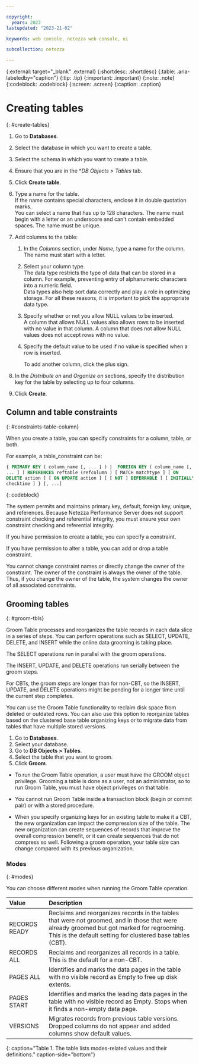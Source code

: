```yaml
---

copyright:
  years: 2023
lastupdated: "2023-21-02"

keywords: web console, netezza web console, ui

subcollection: netezza

---
```


{:external: target="_blank" .external}
{:shortdesc: .shortdesc}
{:table: .aria-labeledby="caption"}
{:tip: .tip}
{:important: .important}
{:note: .note}
{:codeblock: .codeblock}
{:screen: .screen}
{:caption: .caption}

# Creating tables
{: #create-tables}

1. Go to **Databases**.
1. Select the database in which you want to create a table.
1. Select the schema in which you want to create a table.
1. Ensure that you are in the **DB Objects > Tables* tab.
1. Click **Create table**.
1. Type a name for the table.  
   If the name contains special characters, enclose it in double quotation marks.  
   You can select a name that has up to 128 characters. The name must begin with a letter or an underscore and can't contain embedded spaces. The name must be unique.

1. Add columns to the table:

   1. In the *Columns* section, under *Name*, type a name for the column.
      The name must start with a letter.
   1. Select your column type.  
      The data type restricts the type of data that can be stored in a column. For example, preventing entry of alphanumeric characters into a numeric field.  
      Data types also help sort data correctly and play a role in optimizing storage. For all these reasons, it is important to pick the appropriate data type.
   1. Specify whether or not you allow NULL values to be inserted.  
      A column that allows NULL values also allows rows to be inserted with no value in that column. A column that does not allow NULL values does not accept rows with no value.
   1. Specify the default value to be used if no value is specified when a row is inserted.
      
      To add another column, click the plus sign.

1. In the *Distribute on* and *Organize on* sections, specify the distribution key for the table by selecting up to four columns.
1. Click **Create**.

## Column and table constraints
{: #constraints-table-column}

When you create a table, you can specify constraints for a column, table, or both.

For example, a table_constraint can be:

```sql
{ PRIMARY KEY ( column_name [, ... ] ) |  FOREIGN KEY ( column_name [,
... ] ) REFERENCES reftable (refcolumn ) [ MATCH matchtype ] [ ON
DELETE action ] [ ON UPDATE action ] [ [ NOT ] DEFERRABLE ] [ INITIALLY
checktime ] } [, ...]
```
{: codeblock}

The system permits and maintains primary key, default, foreign key, unique, and references. Because Netezza Performance Server does not support constraint checking and referential integrity, you must ensure your own constraint checking and referential integrity.

If you have permission to create a table, you can specify a constraint.

If you have permission to alter a table, you can add or drop a table constraint.

You cannot change constraint names or directly change the owner of the constraint. The owner of the constraint is always the owner of the table. Thus, if you change the owner of the table, the system changes the owner of all associated constraints.

## Grooming tables
{: #groom-tbls}

Groom Table processes and reorganizes the table records in each data slice in a series of steps. You can perform operations such as SELECT, UPDATE, DELETE, and INSERT while the online data grooming is taking place.

The SELECT operations run in parallel with the groom operations.

The INSERT, UPDATE, and DELETE operations run serially between the groom steps.

For CBTs, the groom steps are longer than for non-CBT, so the INSERT, UPDATE, and DELETE operations might be pending for a longer time until the current step completes.

You can use the Groom Table functionality to reclaim disk space from deleted or outdated rows. You can also use this option to reorganize tables based on the clustered base table organizing keys or to migrate data from tables that have multiple stored versions.

1. Go to **Databases**.
1. Select your database.
1. Go to **DB Objects > Tables**.
1. Select the table that you want to groom.
1. Click **Groom**.

- To run the Groom Table operation, a user must have the GROOM object privilege. Grooming a table is done as a user, not an administrator, so to run Groom Table, you must have object privileges on that table.

- You cannot run Groom Table inside a transaction block (begin or commit pair) or with a stored procedure.

- When you specify organizing keys for an existing table to make it a CBT, the new organization can impact the compression size of the table. The new organization can create sequences of records that improve the overall compression benefit, or it can create sequences that do not compress so well. Following a groom operation, your table size can change compared with its previous organization.

### Modes
{: #modes}

You can choose different modes when running the Groom Table operation.

|Value | Description|
|:-----|:-----------|
|RECORDS READY | Reclaims and reorganizes records in the tables that were not groomed, and in those that were already groomed but got marked for regrooming. This is the default setting for clustered base tables (CBT).|
|RECORDS ALL | Reclaims and reorganizes all records in a table. This is the default for a non-CBT.|
|PAGES ALL | Identifies and marks the data pages in the table with no visible record as Empty to free up disk extents.|
|PAGES START | Identifies and marks the leading data pages in the table with no visible record as Empty. Stops when it finds a non-empty data page.|
|VERSIONS | Migrates records from previous table versions. Dropped columns do not appear and added columns show default values.|
{: caption="Table 1. The table lists modes-related values and their definitions." caption-side="bottom"}

